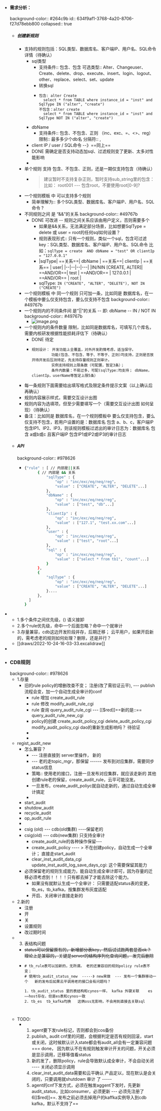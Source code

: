 - #### 需求分析：
  background-color:: #264c9b
  id:: 634f9af1-3768-4a20-8706-f27d78ebb800
  collapsed:: true
	- ##### 创建新规则
		- 支持的规则包括：SQL类型、数据库名、客户端IP、用户名、SQL命令详情（待确认）
			- sql类型
				- 支持条件:: 包含、包含
				  可选类型:: Alter、Changeuser、Create、delete、drop、execute、insert、login、logout、other、replace、select、set、update
				- 转换sql
				- ```
				  包含: alter Create  
				  	select * from TABLE where instance_id = "inst" and SqlType IN ("alter", "create")
				  不包含：alter create
				  	select * from TABLE where instance_id = "inst" and SqlType NOT IN ("alter", "create")
				  ```
			- dbName
				- 支持条件:: 包含、不包含、正则 （inc、exc、=、<>、reg）
				  限制:: 最多多少个db名
				  分隔符:: ,
			- client IP  / user  / SQL命令     --》==同上==
			- DONE 需确定是否支持动态加sql、过滤规则变了更新、太多对性能影响
			-
		- 单个规则 支持 包含、不包含、正则，还是一期仅支持包含（待确认）
			- > <span class=red>建议暂时不支持复杂正则，暂时支持sub_string里的包含： 比如： root001  --- 包含root，不要使用root[0-9]?</span>
		- 一个规则模板 中 可以支持多个规则
			- 简单理解为::  多个SQL类型、数据库名、客户端IP、用户名、SQL命令 ?
		- 不同规则之间 是 “&&”的关系
		  background-color:: #49767b
			- DONE 可改进 -- 规则之间关系应该由用户定义，否则需要多个
				- 如果是&&关系，无法满足部分场景，比如想要SqlType = delete 或 user = root的任何sql如何设置？
				- 规则表现形式:: 只有一个规则，类似一个sql，包含可过滤key：SQL类型、数据库名、客户端IP、用户名、SQL命令
				  比如：`sqlType = create  AND dbName = "test" OR clientIp = "127.0.0.1"`
				- |sqlType| ==关系==| dbName | ==关系==| clientIp | ==关系== | user|
				  |--|--|--|---|
				  |IN/NIN [CREATE, ALTER]| ==AND/OR==| test |  ==AND/OR== | 127.0.0.1 | ==AND/OR== | root |
				- sqlType: `IN ("CREATE", "ALTER", "DELETE"), NOT IN ("CREATE")`
		- 一个规则模板 中 同一个规则 只可加一条，比如同是 数据库名，在一个模板中要么仅支持包含，要么仅支持不包含
		  background-color:: #49767b
		- 一个规则内的不同条件间 是“||”的关系 -- 即: dbName -- IN / NOT IN
		  background-color:: #49767b
			- ![image.png](../assets/image_1666244706678_0.png)
		- 一个规则内的条件数量 限制，比如同是数据库名，可填写几个库名，需要内核研发根据性能损耗评估下（待确认）
			- DONE 待定
			- ```
			  规则设计： 开发功能上全覆盖，对外开发酌情考虑，适当保守。
			           功能(包含、不包含、等于、不等于、正则)均支持，正则是否放开待开发后压测待定，先支持存量规则正则审计。 
			           实例支持规则上限条数（可配置，暂定3条）；
			           条件内数量：不易过多，可配(sqlType:均支持； dbName，clientIp，userName等暂定上限5条）
			  ```
		- 每一条规则下面需要给出填写格式及限定条件提示文案（以上确认后再确认）
		- 规则内容展示样式，需要交互设计出图
		- 规则内容为选填项，但至少需要填写一个（需要交互设计出图 如何呈现）（待确认）
		- 备注：比如同是 数据库名，在一个规则模板中 要么仅支持包含，要么仅支持不包含，若用户设置的是：数据库名 包含 a、b、c，客户端IP 包含IP1、IP2、IP3，则该规则模板过滤出的审计日志为：数据库名 包含 a或b或c 且客户端IP 包含IP1或IP2或IP3的审计日志
	- ##### API
	  background-color:: #978626
		- ```bash
		  {"rule" : [ // 内部是||关系
		  		{ // 内部是 && 关系
		  			"sqlType" : {
		  				"op" : "inc/exc/eq/neq/reg"，
		  				"value" : ["CREATE", "ALTER", "DELETE"...]
		  			},
		  			"dbName" : {
		  				"op" : "inc/exc/eq/neq/reg",
		  				"value" : ["test", "db"...]
		  			},
		  			"clientIp" : {
		  				"op" : "inc/exc/eq/neq/reg",
		  				"value" : ["127.1", "test.xx.com"...]
		  			},
		  			"user" : {
		  				"op" : "inc/exc/eq/neq/reg",
		  				"value" : ["test", "root"...]
		  			},
		  			"sql" : {
		  				"op" : "inc/exc/eq/neq/reg",
		  				"value" : ["select * from tb1", "count"...]
		  			}
		  		},
		  		{
		  			"sqlType" : {
		  				"op" : "inc/exc/eq/neq/reg"，
		  				"value" : ["CREATE", "ALTER", "DELETE"...]
		  			}....
		  		},
		  	]
		  }
		  ```
-
	- 1.多个条件之间优先级，() 语义接卸
	- 2.多个rule优先级，命中一个后面忽略？命中一个就审计
	- 3.存量兼容，cdb这边开发阶段并存，后期迁移； 云平用户，如果开启新的，需考虑老的规则如何处理？删除，还是并行？
	- [[draws/2022-10-24-16-03-33.excalidraw]]
-
- ### CDB规则
  background-color:: #978626
	- 1.存量
		- 旧的rule policy的增删改查不变；  注册(改了需验证云平), --- publish流程会变，加一个自动生成全审计的conf
			- rule 增加    create_audit_rule
			- rule 修改    modify_audit_rule_cgi
			- rule 查询    query_audit_rule_cgi    --- [[$red]]==新的是::==  query_audit_rule_new_cgi
			- policy的创建  create_audit_policy_cgi    delete_audit_policy_cgi  modify_audit_policy_cgi     dao的重新生成影响吗？ 待验证
			-
			-
	- regist_audit_new
		- 怎么兼容？
			- ---   注册直接到 server里操作， 新的
			- ---  老的走topic_mgr，那保留      ------  发布到对应集群，需要同步status信息
			- 策略::  使用老的接口，注册一旦发布对应集群，就应该走新的
			  其他创建rule老的保留，create_audit_rule，云平可能没发。
			- 一旦发布，create_audit_poliyc就自动走新的，通过自动生成全审计搞定
			-
		- start_audit
		- shutdow_audit
		- recycle_audit
		- op_audit_rule
		-
		- csig (old)   ---  cdb(old集群) ----保留老的
		- csig(old) ---  cdb(new集群)    只支持全审计
			- create_audit_rule的各种操作保留---
			- create_audit_policy ---- >   不在创建policy，自动生成一个全审计； 直接走start_audit
			- clear_inst_audit_data_cgi    update_inst_audit_log_save_days_cgi: 这个需要保留其能力
		- 必须保留老的规则生成能力，能自动生成全审计即可，因为存量的迁移必须考虑到！！！！只有都去掉了才能去除这个能力。
			- 如果没有就默认生成一个全审计： 只需要适配status表的变更，tb_es，tb_kafka，按集群发布灰度适配
			- 开启、关闭审计直接走新的
	- 2.新的
		- 注册
		- 开
		- 关
		- 设置规则
		- 改过期时间
	- 3. 表结构问题
		- ~~status可以保留原有的，新增部分表key，然后试试跑两套是否ok？ 理论上是兼容的，关键是server的结构序列化查询问题， 发完后删除~~
		- ```
		  # tb_rule表可以加新的，无所谓。 老的还兼容旧的规则policy rule表不变； 
		  # 使用tb_audit_status_new  -----》 new来做  --- 发布一个集群移动一个   新的发布后如果云平调用老的接口会有问题吗？ 
		      
		  1. tb_audit_status 里的表结构和cynos一样， kafka 外键关联    es——host存在，但是es表和cynos一致
		  2. tb_es  tb_kafka均换   这俩oss无影响，不会用到直接去关联sql
		  
		  
		  
		  ```
	- TODO:
		- 1. agent要下发rule标记，否则都会到cos备份
		  2. publish_ audit cnf里的问题，会根据判定是否有规则回滚，start或关闭，这时候默认计入state都会有audit_all会有一定兼容问题 === done， 因为默认不在有规则触发审计开关的问题，开关必须是显示调用，迁移等值看status
		  3. 新的发了，删除policy，rule会导致默认成全审计，不会自动关闭 ---- 关闭必须显示调用
		  4. clear_inst_audit_data需要和云平确认 产品定以，现在默认是会关闭的，只要调用就shutdown  审计 了 ----- 
		  5. agent的cnf下发方式，必须在触发aggent下发时，先更新audit_status，比如consumer，必须更新 --- 必须先注册了
		  6[[$red]]==. 发布之前必须去掉用户的kaffka实例导入到cdb kafka，默认不支持了==
